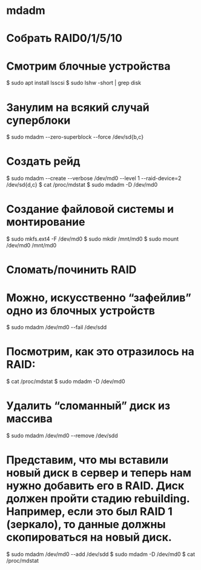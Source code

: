 # mdadm

# Собрать RAID0/1/5/10

# Смотрим блочные устройства
$ sudo apt install lsscsi
$ sudo lshw -short | grep disk
# Занулим на всякий случай суперблоки
$ sudo mdadm --zero-superblock --force /dev/sd{b,c}
# Создать рейд
$ sudo mdadm --create --verbose /dev/md0 --level 1 --raid-device=2 /dev/sd{d,c}
$ cat /proc/mdstat
$ sudo mdadm -D /dev/md0
# Создание файловой системы и монтирование
$ sudo mkfs.ext4 -F /dev/md0
$ sudo mkdir /mnt/md0
$ sudo mount /dev/md0 /mnt/md0

# Сломать/починить RAID

# Можно, искусственно “зафейлив” одно из блочных устройств
$ sudo mdadm /dev/md0 --fail /dev/sdd
# Посмотрим, как это отразилось на RAID:
$ cat /proc/mdstat
$ sudo mdadm -D /dev/md0
# Удалить “сломанный” диск из массива
$ sudo mdadm /dev/md0 --remove /dev/sdd
# Представим, что мы вставили новый диск в сервер и теперь нам нужно добавить его в RAID. Диск должен пройти стадию rebuilding. Например, если это был RAID 1 (зеркало), то данные должны скопироваться на новый диск.
$ sudo mdadm /dev/md0 --add /dev/sdd
$ sudo mdadm -D /dev/md0
$ cat /proc/mdstat
